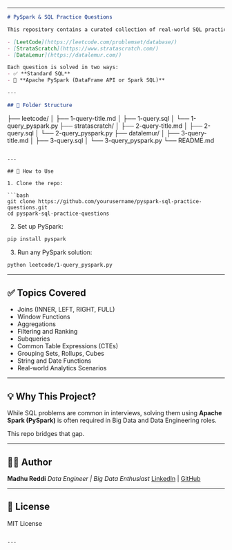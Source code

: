 
---

```markdown
# PySpark & SQL Practice Questions

This repository contains a curated collection of real-world SQL practice questions from platforms like:

- [LeetCode](https://leetcode.com/problemset/database/)
- [StrataScratch](https://www.stratascratch.com/)
- [DataLemur](https://datalemur.com/)

Each question is solved in two ways:
- ✅ **Standard SQL**
- 🧠 **Apache PySpark (DataFrame API or Spark SQL)**

---

## 📁 Folder Structure

```


├── leetcode/
│   ├── 1-query-title.md
│   ├── 1-query.sql
│   └── 1-query\_pyspark.py
├── stratascratch/
│   ├── 2-query-title.md
│   ├── 2-query.sql
│   └── 2-query\_pyspark.py
├── datalemur/
│   ├── 3-query-title.md
│   ├── 3-query.sql
│   └── 3-query\_pyspark.py
└── README.md

````

---

## 🚀 How to Use

1. Clone the repo:

```bash
git clone https://github.com/yourusername/pyspark-sql-practice-questions.git
cd pyspark-sql-practice-questions
````

2. Set up PySpark:

```bash
pip install pyspark
```

3. Run any PySpark solution:

```bash
python leetcode/1-query_pyspark.py
```

---

## ✅ Topics Covered

* Joins (INNER, LEFT, RIGHT, FULL)
* Window Functions
* Aggregations
* Filtering and Ranking
* Subqueries
* Common Table Expressions (CTEs)
* Grouping Sets, Rollups, Cubes
* String and Date Functions
* Real-world Analytics Scenarios

---

## 💡 Why This Project?

While SQL problems are common in interviews, solving them using **Apache Spark (PySpark)** is often required in Big Data and Data Engineering roles.

This repo bridges that gap.

---

## 👨‍💻 Author

**Madhu Reddi**
*Data Engineer | Big Data Enthusiast*
[LinkedIn](https://linkedin.com/in/your-profile) | [GitHub](https://github.com/ReddiMadhu)

---

## 📜 License

MIT License

```

---

```
